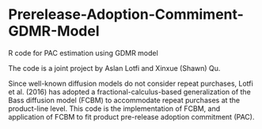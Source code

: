 # Prerelease-Adoption-Commiment-GDMR-Model
R code for PAC estimation using GDMR model

The code is a joint project by Aslan Lotfi and Xinxue (Shawn) Qu. 


Since well-known diffusion models do not consider repeat purchases, Lotfi et al. (2016) has adopted a fractional-calculus-based generalization of the Bass diffusion model (FCBM) to accommodate repeat purchases at the product-line level. This code is the implementation of FCBM, and application of FCBM to fit product pre-release adoption commitment (PAC). 
